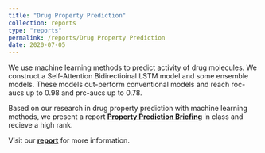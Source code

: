 ```yaml
---
title: "Drug Property Prediction"
collection: reports
type: "reports"
permalink: /reports/Drug Property Prediction
date: 2020-07-05
---
```


We use machine learning methods to predict activity of drug molecules. We construct a Self-Attention Bidirectioinal LSTM model and some ensemble models. These models out-perform conventional models and reach roc-aucs up to 0.98 and prc-aucs up to 0.78.

Based on our research in drug property prediction with machine learning methods, we present a report **[Property Prediction Briefing](pdfs/property%20prediction%20briefing.pdf)** in class and recieve a high rank.

Visit our **[report](pdfs/drug%20property%20prediction%20report.pdf)** for more information.